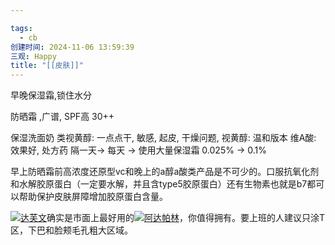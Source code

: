```yaml
---

tags:
  - cb
创建时间: 2024-11-06 13:59:39
三观: Happy
title: "[[皮肤]]"
---
```

早晚保湿霜,锁住水分

防晒霜 ,广谱, SPF高 30++

保湿洗面奶
类视黄醇: 
一点点干, 
敏感, 起皮, 干燥问题, 
视黄醇: 温和版本
维A酸: 效果好, 处方药
隔一天-> 每天 -> 使用大量保湿霜
0.025% -> 0.1%


早上防晒霜前高浓度还原型vc和晚上的a醇a酸类产品是不可少的。口服抗氧化剂和水解胶原蛋白（一定要水解，并且含type5胶原蛋白）还有生物素也就是b7都可以帮助保护皮肤屏障增加胶原蛋白含量。

[![](https://i0.hdslb.com/bfs/reply/9f3ad0659e84c96a711b88dd33f4bc2e945045e0.png)达芙文](https://search.bilibili.com/all?from_source=webcommentline_search&keyword=%E8%BE%BE%E8%8A%99%E6%96%87&seid=14375259138894017090)确实是市面上最好用的[![](https://i0.hdslb.com/bfs/reply/9f3ad0659e84c96a711b88dd33f4bc2e945045e0.png)阿达帕林](https://search.bilibili.com/all?from_source=webcommentline_search&keyword=%E9%98%BF%E8%BE%BE%E5%B8%95%E6%9E%97&seid=14375259138894017090)，你值得拥有。要上班的人建议只涂T区，下巴和脸颊毛孔粗大区域。
